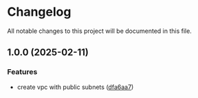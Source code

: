 # Changelog

All notable changes to this project will be documented in this file.

## 1.0.0 (2025-02-11)


### Features

* create vpc with public subnets ([dfa6aa7](https://github.com/gucasassi/terraform-aws-vpc/commit/dfa6aa787cfd6eb45d80092b4f5de970a426508f))
